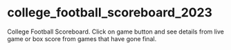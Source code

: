 # college_football_scoreboard_2023
College Football Scoreboard. Click on game button and see details from live game or box score from games that have gone final. 

